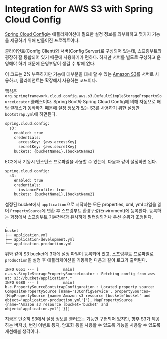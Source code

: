 # Integration for AWS S3 with Spring Cloud Config

[Spring Cloud Config](https://cloud.spring.io/spring-cloud-config/)는 애플리케이션에 필요한 설정 정보를 외부화하고 몇가지 기능을 제공하기 위해 만들어진 프로젝트이다.

클라이언트(Config Client)와 서버(Config Server)로 구성되어 있는데, 스프링부트와 굉장히 잘 통합되어 있기 때문에 사용하기가 편하다. 하지만 서버를 별도로 구성하고 운영해야 하기 때문에 운영부담이 생길 수 밖에 없다. 

이 코드는 2% 부족하지만 기능에 대부분을 대체 할 수 있는 [Amazon S3](https://docs.aws.amazon.com/ko_kr/AmazonS3/latest/dev/Welcome.html)를 서버로 사용하고, 클라이언트는 확장해서 사용하는 코드이다. 

핵심은 `org.springframework.cloud.config.aws.s3.DefaultSimpleStoragePropertySourceLocator` 클래스이다. Spring Boot와 Spring Cloud Config에 의해 자동으로 해당 클래스가 동작하기 때문에 설정 정보가 있는 S3를 사용하기 위한 설정만 `bootstrap.yml`에 하면된다.

```xml
spring.cloud.config:
  s3:
    enabled: true
    credentials:
      accessKey: {aws.accessKey}
      secretKey: {aws.secretKey}
    buckets: {bucketName1},{bucketName2}
```

EC2에서 기동시 인스턴스 프로파일을 사용할 수 있는데, 다음과 같이 설정하면 된다.

```xml
spring.cloud.config:
  s3:
    enabled: true
    credentials:
      instanceProfile: true
    buckets: {bucketName1},{bucketName2}
```

설정된 bucket에서 `application`으로 시작하는 모든 properties, xml, yml 파일을 읽어 `PropertySource`에 변환 후 스프링부트 환경구성(Enviroment)에 등록한다.
등록하는 과정에서 스프링부트 기본전략과 유사하게 필터링되거나 우선 순위가 조정된다.

```
.
bucket
├── application.yml
├── application-development.yml    
└── application-production.yml
```   

위와 같이 S3 bucket에 3개에 설정 파일이 등록되어 있고, 스프링부트 프로파일로 `production`을 설정 후 애플리케이션을 기동하면 다음과 같이 로그가 출력된다. 

```
INFO 6651 --- [           main] c.a.s.SimpleStoragePropertySourceLocator : Fetching config from aws at: s3://bucket/application*.*
INFO 6688 --- [           main] b.c.PropertySourceBootstrapConfiguration : Located property source: CompositePropertySource [name='s3ConfigService', propertySources=[MapPropertySource {name='Amazon s3 resource [bucket='bucket' and object='application-production.yml']'}, MapPropertySource {name='Amazon s3 resource [bucket='bucket' and object='application.yml']'}]]
```

지금은 단순히 S3에서 설정 정보를 불러오는 기능만 구현되어 있지만, 향후 S3가 제공하는 버저닝, 변경 이벤트 통지, 암호화 등을 사용할 수 있도록 기능을 사용할 수 있도록 개선해볼 생각이다. 